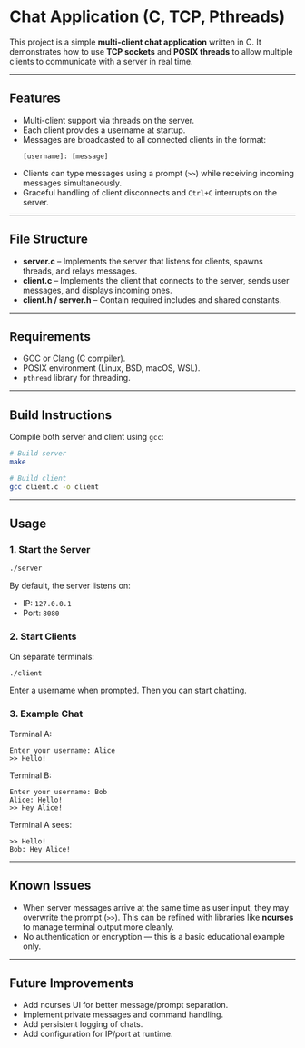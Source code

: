 # Chat Application (C, TCP, Pthreads)

This project is a simple **multi-client chat application** written in C. It demonstrates how to use **TCP sockets** and **POSIX threads** to allow multiple clients to communicate with a server in real time.

---

## Features
- Multi-client support via threads on the server.  
- Each client provides a username at startup.  
- Messages are broadcasted to all connected clients in the format:  
  ```
  [username]: [message]
  ```
- Clients can type messages using a prompt (`>>`) while receiving incoming messages simultaneously.  
- Graceful handling of client disconnects and `Ctrl+C` interrupts on the server.  

---

## File Structure
- **server.c** – Implements the server that listens for clients, spawns threads, and relays messages.  
- **client.c** – Implements the client that connects to the server, sends user messages, and displays incoming ones.  
- **client.h / server.h** – Contain required includes and shared constants.  

---

## Requirements
- GCC or Clang (C compiler).  
- POSIX environment (Linux, BSD, macOS, WSL).  
- `pthread` library for threading.  

---

## Build Instructions
Compile both server and client using `gcc`:

```bash
# Build server
make

# Build client
gcc client.c -o client
```

---

## Usage

### 1. Start the Server
```bash
./server
```
By default, the server listens on:
- IP: `127.0.0.1`
- Port: `8080`

### 2. Start Clients
On separate terminals:
```bash
./client
```
Enter a username when prompted. Then you can start chatting.

### 3. Example Chat
Terminal A:
```
Enter your username: Alice
>> Hello!
```

Terminal B:
```
Enter your username: Bob
Alice: Hello!
>> Hey Alice!
```

Terminal A sees:
```
>> Hello!
Bob: Hey Alice!
```

---

## Known Issues
- When server messages arrive at the same time as user input, they may overwrite the prompt (`>>`). This can be refined with libraries like **ncurses** to manage terminal output more cleanly.  
- No authentication or encryption — this is a basic educational example only.  

---

## Future Improvements
- Add ncurses UI for better message/prompt separation.  
- Implement private messages and command handling.  
- Add persistent logging of chats.  
- Add configuration for IP/port at runtime.  
